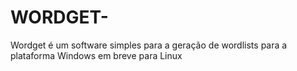 # WORDGET-
Wordget é um software simples para a geração de wordlists para a plataforma Windows em breve para Linux 
